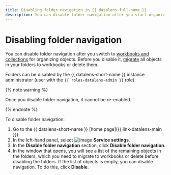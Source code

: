 ```yaml
---
title: Disabling folder navigation in {{ datalens-full-name }}
description: You can disable folder navigation after you start organizing objects in workbooks and collections.
---
```


# Disabling folder navigation

You can disable folder navigation after you switch to [workbooks and collections](../workbooks-collections/index.md) for organizing objects. Before you disable it, [migrate](../workbooks-collections/migrations.md) all objects in your folders to workbooks or delete them.

Folders can be disabled by the {{ datalens-short-name }} instance administrator (user with the `{{ roles-datalens-admin }}` role).

{% note warning %}

Once you disable folder navigation, it cannot be re-enabled.

{% endnote %}

To disable folder navigation:

1. Go to the {{ datalens-short-name }} [home page]({{ link-datalens-main }}).
1. In the left-hand panel, select ![image](../../_assets/console-icons/sliders.svg) **Service settings**.
1. In the **Disable folder navigation** section, click **Disable folder navigation**.
1. In the window that opens, you will see a list of the remaining objects in the folders, which you need to migrate to workbooks or delete before disabling the folders. If the list of objects is empty, you can disable navigation. To do this, click **Disable**.

